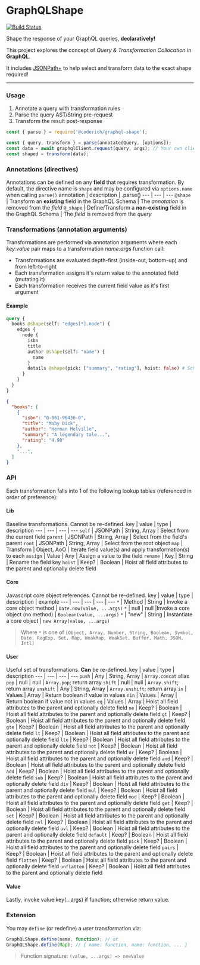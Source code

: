 # GraphQLShape

[![Build Status](https://github.com/CoderichLLC/nodejs-graphql-shape/actions/workflows/publish.yml/badge.svg)](https://github.com/CoderichLLC/nodejs-graphql-shape/actions/workflows/publish.yml)

Shape the response of your GraphQL queries, **declaratively!**

This project explores the concept of *Query & Transformation Collocation* in **GraphQL**.

It includes [JSONPath+](https://www.npmjs.com/package/jsonpath-plus) to help select and transform data to the exact shape required!

---

### Usage
1. Annotate a query with transformation rules
2. Parse the query AST/String pre-request
3. Transform the result post-response

```javascript
const { parse } = require('@coderich/graphql-shape');

const { query, transform } = parse(annotatedQuery, [options]);
const data = await graphqlClient.request(query, args); // Your own client
const shaped = transform(data);
```

### Annotations (directives)
Annotations can be defined on any **field** that requires transformation. By default, the directive name is `shape` and may be configured via `options.name` when calling `parse()`
annotation | description | .parse()
--- | --- | ---
`@shape` | Transform an **existing** field in the GraphQL Schema | The *annotation* is removed from the *field*
`@_shape` | Define/Transform a **non-existing** field in the GraphQL Schema | The *field* is removed from the *query*

### Transformations (annotation arguments)
Transformations are performed via annotation arguments where each *key:value* pair maps to a transformation *name:args* function call:
* Transformations are evaluated depth-first (inside-out, bottom-up) and from left-to-right
* Each transformation assigns it's return value to the annotated field (mutating it)
* Each transformation receives the current field value as it's first argument

#### Example
```graphql
query {
  books @shape(self: "edges[*].node") {
    edges {
      node {
        isbn
        title
        author @shape(self: "name") {
          name
        }
        details @shape(pick: ["summary", "rating"], hoist: false) # Schemaless JSON
      }
    }
  }
}
```

```json
{
  "books": [
    {
      "isbn": "0-061-96436-0",
      "title": "Moby Dick",
      "author": "Herman Melville",
      "summary": "A legendary tale...",
      "rating": "4.90"
    },
    "...",
  ]
}
```

### API

Each transformation falls into 1 of the following lookup tables (referenced in order of preference):

#### Lib
Baseline transformations. Cannot be re-defined.
key | value | type | description
--- | --- | --- | ---
`self` | JSONPath | String, Array | Select from the current field
`parent` | JSONPath | String, Array | Select from the field's parent
`root` | JSONPath | String, Array | Select from the root object
`map` | Transform | Object, AoO | Iterate field value(s) and apply transformation(s) to each
`assign` | Value | Any | Assign a value to the field
`rename` | Key | String | Rename the field key
`hoist` | Keep? | Boolean | Hoist all field attributes to the parent and optionally delete field

#### Core
Javascript core object references. Cannot be re-defined.
key | value | type | description | example
--- | --- | --- | --- | ---
`*` | Method | String | Invoke a core object method | `Date.now(value, ...args)`
`*` | null | null |Invoke a core object (no method) | `Boolean(value, ...args)`
`*` | "new" | String | Instantiate a core object | `new Array(value, ...args)`
> Where `*` is one of `[Object, Array, Number, String, Boolean, Symbol, Date, RegExp, Set, Map, WeakMap, WeakSet, Buffer, Math, JSON, Intl]`

#### User
Useful set of transformations. **Can** be re-defined.
key | value | type | description
--- | --- | --- | ---
`push` | Any | String, Array | `Array.concat` alias
`pop` | null | null | `Array.pop`; return array
`shift` | null | null | `Array.shift`; return array
`unshift` | Any | String, Array | `Array.unshift`; return array
`in` | Values | Array | Return boolean if value in values
`nin` | Values | Array | Return boolean if value not in values
`eq` | Values | Array | Hoist all field attributes to the parent and optionally delete field
`ne` | Keep? | Boolean | Hoist all field attributes to the parent and optionally delete field
`gt` | Keep? | Boolean | Hoist all field attributes to the parent and optionally delete field
`gte` | Keep? | Boolean | Hoist all field attributes to the parent and optionally delete field
`lt` | Keep? | Boolean | Hoist all field attributes to the parent and optionally delete field
`lte` | Keep? | Boolean | Hoist all field attributes to the parent and optionally delete field
`not` | Keep? | Boolean | Hoist all field attributes to the parent and optionally delete field
`or` | Keep? | Boolean | Hoist all field attributes to the parent and optionally delete field
`and` | Keep? | Boolean | Hoist all field attributes to the parent and optionally delete field
`add` | Keep? | Boolean | Hoist all field attributes to the parent and optionally delete field
`sub` | Keep? | Boolean | Hoist all field attributes to the parent and optionally delete field
`div` | Keep? | Boolean | Hoist all field attributes to the parent and optionally delete field
`mul` | Keep? | Boolean | Hoist all field attributes to the parent and optionally delete field
`mod` | Keep? | Boolean | Hoist all field attributes to the parent and optionally delete field
`get` | Keep? | Boolean | Hoist all field attributes to the parent and optionally delete field
`set` | Keep? | Boolean | Hoist all field attributes to the parent and optionally delete field
`nvl` | Keep? | Boolean | Hoist all field attributes to the parent and optionally delete field
`uvl` | Keep? | Boolean | Hoist all field attributes to the parent and optionally delete field
`default` | Keep? | Boolean | Hoist all field attributes to the parent and optionally delete field
`pick` | Keep? | Boolean | Hoist all field attributes to the parent and optionally delete field
`pairs` | Keep? | Boolean | Hoist all field attributes to the parent and optionally delete field
`flatten` | Keep? | Boolean | Hoist all field attributes to the parent and optionally delete field
`unflatten` | Keep? | Boolean | Hoist all field attributes to the parent and optionally delete field

#### Value
Lastly, invoke value.key(...args) if function; otherwise return value.

### Extension
You may `define` (or redefine) a *user* transformation via:
```javascript
GraphQLShape.define(name, function); // or
GraphQLShape.define(Map); // { name: function, name: function, ... }
```
> Function signature: `(value, ...args) => newValue`
